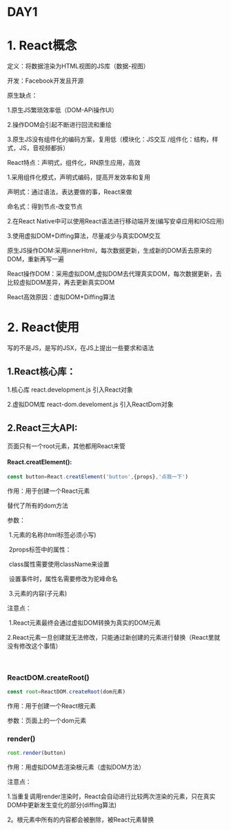 # DAY1

# 1. React概念

定义：将数据渲染为HTML视图的JS库（数据-视图）

开发：Facebook开发且开源

原生缺点：

1.原生JS繁琐效率低（DOM-APi操作UI）

2.操作DOM会引起不断进行回流和重绘

3.原生JS没有组件化的编码方案，复用低（模块化：JS交互 /组件化：结构，样式，JS，音视频都拆）

React特点：声明式，组件化，RN原生应用，高效

1.采用组件化模式，声明式编码，提高开发效率和复用

声明式：通过语法，表达要做的事，React来做

命名式：得到节点-改变节点

2.在React Native中可以使用React语法进行移动端开发(编写安卓应用和IOS应用)

3.使用虚拟DOM+Diffing算法，尽量减少与真实DOM交互

原生JS操作DOM:采用innerHtml，每次数据更新，生成新的DOM丢去原来的DOM，重新再写一遍

React操作DOM：采用虚拟DOM,虚拟DOM去代理真实DOM，每次数据更新，去比较虚拟DOM差异，再去更新真实DOM



React高效原因：虚拟DOM+Diffing算法



# 2. React使用

写的不是JS，是写的JSX，在JS上提出一些要求和语法

## 1.React核心库：

1.核心库 react.development.js 引入React对象

2.虚拟DOM库 react-dom.develoment.js 引入ReactDom对象



## 2.React三大API:

页面只有一个root元素，其他都用React来管

#### **React.creatElement():**

```js
const button=React.creatElement('button',{props},'点我一下')
```

作用：用于创建一个React元素

替代了所有的dom方法

参数：

​	1.元素的名称(html标签必须小写)

​	2props标签中的属性：

​		class属性需要使用className来设置

​		设置事件时，属性名需要修改为驼峰命名

​	3.元素的内容(子元素)

注意点：

​	1.React元素最终会通过虚拟DOM转换为真实的DOM元素

​	2.React元素一旦创建就无法修改，只能通过新创建的元素进行替换（React里就没有修改这个事情）

​	



### ReactDOM.createRoot()

```js
const root=ReactDOM.createRoot(dom元素)
```

作用：用于创建一个React根元素

参数：页面上的一个dom元素



### render()

```js
root.render(button)
```

作用：用虚拟DOM去渲染根元素（虚拟DOM方法）

注意点：

1.当重复调用render渲染时，React会自动进行比较两次渲染的元素，只在真实DOM中更新发生变化的部分(diffing算法)

2。根元素中所有的内容都会被删除，被React元素替换
















